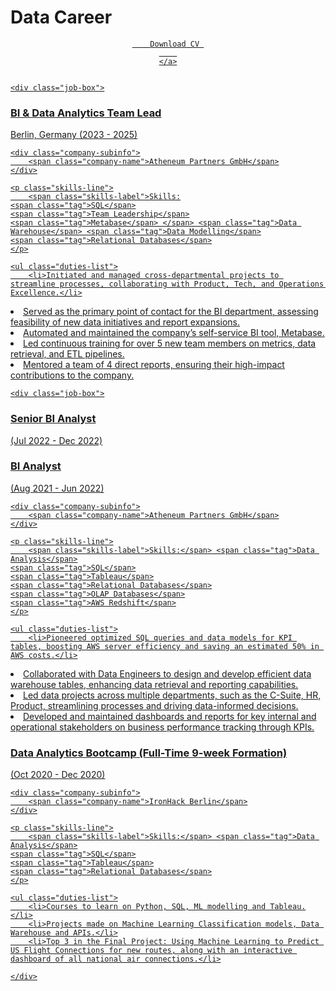 # Data Career

<div style="text-align: center; margin-top: 1em; margin-bottom: 2em;">
    <a href="/assets/CV-David_Magraner.pdf" 
       download="CV-David_Magraner.pdf" 
       class="custom-tag download-button">
        
        Download CV 
        
    </a>
</div>

<div class="cv-page-container">
    
    <div class="job-box">
<section class="experience-entry">
    <div class="header-row">
        <h3 class="job-title">BI & Data Analytics Team Lead</h3>
        <span class="location-date">Berlin, Germany (2023 - 2025)</span>
    </div>

    <div class="company-subinfo">
        <span class="company-name">Atheneum Partners GmbH</span>
    </div>

    <p class="skills-line">
        <span class="skills-label">Skills:
    <span class="tag">SQL</span>
    <span class="tag">Team Leadership</span>
    <span class="tag">Metabase</span> </span> <span class="tag">Data Warehouse</span> <span class="tag">Data Modelling</span>
    <span class="tag">Relational Databases</span>
    </p>

    <ul class="duties-list">
        <li>Initiated and managed cross-departmental projects to streamline processes, collaborating with Product, Tech, and Operations Excellence.</li>
<li>Served as the primary point of contact for the BI department, assessing feasibility of new data initiatives and report expansions.</li>
<li>Automated and maintained the company’s self-service BI tool, Metabase.</li>
<li>Led continuous training for over 5 new team members on metrics, data retrieval, and ETL pipelines.</li>
<li>Mentored a team of 4 direct reports, ensuring their high-impact contributions to the company.</li>
        </ul>
</section>
</div>

    <div class="job-box">
<section class="experience-entry">
    <div class="header-row">
        <h3 class="job-title">Senior BI Analyst</h3>
        <span class="location-date">(Jul 2022 - Dec 2022)</span>
    </div>
    <div class="header-row">
        <h3 class="job-title">BI Analyst</h3>
        <span class="location-date">(Aug 2021 - Jun 2022)</span>
    </div>

    <div class="company-subinfo">
        <span class="company-name">Atheneum Partners GmbH</span>
    </div>

    <p class="skills-line">
        <span class="skills-label">Skills:</span> <span class="tag">Data Analysis</span>
    <span class="tag">SQL</span>
    <span class="tag">Tableau</span>
    <span class="tag">Relational Databases</span>
    <span class="tag">OLAP Databases</span>
    <span class="tag">AWS Redshift</span>
    </p>

    <ul class="duties-list">
        <li>Pioneered optimized SQL queries and data models for KPI tables, boosting AWS server efficiency and saving an estimated 50% in AWS costs.</li>
<li>Collaborated with Data Engineers to design and develop efficient data warehouse tables, enhancing data retrieval and reporting capabilities.</li>
<li>Led data projects across multiple departments, such as the C-Suite, HR, Product, streamlining processes and driving data-informed decisions.</li>
<li>Developed and maintained dashboards and reports for key internal and operational stakeholders on business performance tracking through KPIs.</li>
        </ul>
</section>
</div>

<div class="job-box">
<section class="experience-entry">
    <div class="header-row">
        <h3 class="job-title">Data Analytics Bootcamp (Full-Time 9-week Formation)</h3>
        <span class="location-date">(Oct 2020 - Dec 2020)</span>
    </div>

    <div class="company-subinfo">
        <span class="company-name">IronHack Berlin</span>
    </div>

    <p class="skills-line">
        <span class="skills-label">Skills:</span> <span class="tag">Data Analysis</span>
    <span class="tag">SQL</span>
    <span class="tag">Tableau</span>
    <span class="tag">Relational Databases</span>
    </p>

    <ul class="duties-list">
        <li>Courses to learn on Python, SQL, ML modelling and Tableau.</li>
        <li>Projects made on Machine Learning Classification models, Data Warehouse and APIs.</li>
        <li>Top 3 in the Final Project: Using Machine Learning to Predict US Flight Connections for new routes, along with an interactive dashboard of all national air connections.</li>
</ul>
</section>
</div>

    </div>